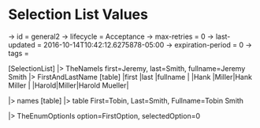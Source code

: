 # Selection List Values

-> id = general2
-> lifecycle = Acceptance
-> max-retries = 0
-> last-updated = 2016-10-14T10:42:12.6275878-05:00
-> expiration-period = 0
-> tags = 

[SelectionList]
|> TheNameIs first=Jeremy, last=Smith, fullname=Jeremy Smith
|> FirstAndLastName
    [table]
    |first |last  |fullname      |
    |Hank  |Miller|Hank Miller   |
    |Harold|Miller|Harold Mueller|

|> names
    [table]
    |> table First=Tobin, Last=Smith, Fullname=Tobin Smith

|> TheEnumOptionIs option=FirstOption, selectedOption=0
~~~
